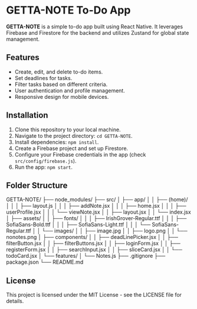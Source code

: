# GETTA-NOTE To-Do App

**GETTA-NOTE** is a simple to-do app built using React Native. It leverages Firebase and Firestore for the backend and utilizes Zustand for global state management.

## Features

- Create, edit, and delete to-do items.
- Set deadlines for tasks.
- Filter tasks based on different criteria.
- User authentication and profile management.
- Responsive design for mobile devices.

## Installation

1. Clone this repository to your local machine.
2. Navigate to the project directory: `cd GETTA-NOTE`.
3. Install dependencies: `npm install`.
4. Create a Firebase project and set up Firestore.
5. Configure your Firebase credentials in the app (check `src/config/firebase.js`).
6. Run the app: `npm start`.

## Folder Structure


GETTA-NOTE/
├── node_modules/
├── src/
│   ├── app/
│   │   ├── (home)/
│   │   │   ├── layout.js
│   │   │   ├── addNote.jsx
│   │   │   ├── home.jsx 
│   │   │   ├── userProfile.jsx
│   │   │   └── viewNote.jsx
│   │   ├── layout.jsx
│   │   └── index.jsx
│   ├── assets/
│   │   ├── fonts/
│   │   │   ├── IrishGrover-Regular.ttf
│   │   │   ├── SofiaSans-Bold.ttf
│   │   │   ├── SofiaSans-Light.ttf
│   │   │   └── SofiaSans-Regular.ttf
│   │   └── images/
│   │       ├── image.jpg
│   │       ├── logo.png
│   │       └── nonotes.png
│   ├── components/
│   │   ├── deadLinePicker.jsx
│   │   ├── filterButton.jsx
│   │   ├── filterButtons.jsx
│   │   ├── loginForm.jsx
│   │   ├── registerForm.jsx
│   │   ├── searchInput.jsx
│   │   ├── sliceCard.jsx
│   │   └── todoCard.jsx
│   └── features/
│       └── Notes.js
├── .gitignore
├── package.json
└── README.md

## License

This project is licensed under the MIT License - see the LICENSE file for details.
